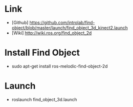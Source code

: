 # Link 
- [Github]	https://github.com/introlab/find-object/blob/master/launch/find_object_3d_kinect2.launch
- [Wiki] http://wiki.ros.org/find_object_2d
# Install Find Object
-	sudo apt-get install ros-melodic-find-object-2d
# Launch
- roslaunch find_object_3d.launch
